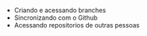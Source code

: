- Criando e acessando branches
- Sincronizando com o Github
- Acessando repositorios de outras pessoas
